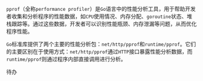 `pprof`（全称`performance profiler`）是`Go`语言中的性能分析工具，用于帮助开发者收集和分析程序的性能数据，如`CPU`使用情况、内存分配、`goroutine`状态、堆栈跟踪等。通过这些数据，开发者可以识别性能瓶颈、内存泄漏等问题，从而优化程序性能。

`Go`标准库提供了两个主要的性能分析包：`net/http/pprof`和`runtime/pprof`。它们的主要区别在于使用方式：`net/http/pprof`通过`HTTP`接口暴露性能分析数据，而`runtime/pprof`则通过程序内部直接调用进行分析。

待办